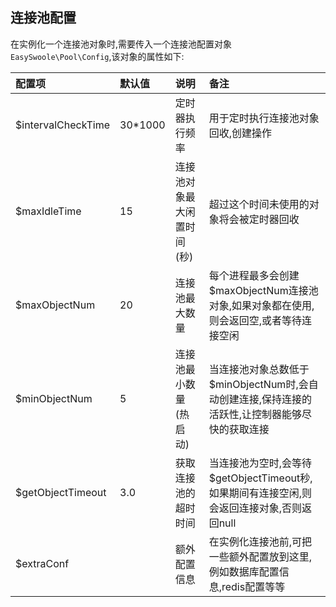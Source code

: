## 连接池配置
在实例化一个连接池对象时,需要传入一个连接池配置对象`EasySwoole\Pool\Config`,该对象的属性如下:

| 配置项             | 默认值  | 说明                    | 备注                                                                                  |
|:-------------------|:--------|:------------------------|:--------------------------------------------------------------------------------------|
| $intervalCheckTime | 30*1000 | 定时器执行频率           | 用于定时执行连接池对象回收,创建操作                                                       |
| $maxIdleTime       | 15      | 连接池对象最大闲置时间(秒) | 超过这个时间未使用的对象将会被定时器回收                                                  |
| $maxObjectNum      | 20      | 连接池最大数量           | 每个进程最多会创建$maxObjectNum连接池对象,如果对象都在使用,则会返回空,或者等待连接空闲        |
| $minObjectNum      | 5       | 连接池最小数量(热启动)    | 当连接池对象总数低于$minObjectNum时,会自动创建连接,保持连接的活跃性,让控制器能够尽快的获取连接 |
| $getObjectTimeout  | 3.0     | 获取连接池的超时时间      | 当连接池为空时,会等待$getObjectTimeout秒,如果期间有连接空闲,则会返回连接对象,否则返回null    |
| $extraConf         |         | 额外配置信息             | 在实例化连接池前,可把一些额外配置放到这里,例如数据库配置信息,redis配置等等                   |

